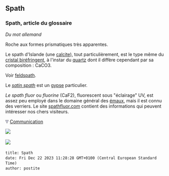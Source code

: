 ## Spath
### Spath, article du glossaire
 _Du mot allemand_

Roche aux formes prismatiques très apparentes.

Le spath d'Islande (une [calcite](calcite.html)), tout particulièrement, est le type même du [cristal biréfringent](cristal.html#birefringent), à l'instar du [quartz](quartz.html) dont il diffère cependant par sa composition : CaCO3.

Voir [feldspath](feldspath.html).

Le _[satin spath](gypse.html#satinspar)_ est un [gypse](gypse.html) particulier.

_Le spath fluor_ ou _fluorine_ (CaF2), fluorescent sous "éclairage" UV, est assez peu employé dans le domaine général des [émaux](email.html), mais il est connu des verriers. Le site [spathfluor.com](http://www.spathfluor.com/) contient des informations qui peuvent intéresser nos chers visiteurs.



![](images/flechebas.gif) [Communication](http://www.artrealite.com/annonceurs.htm) 

[![](https://cbonvin.fr/sites/regie.artrealite.com/visuels/campagne1.png)](index-2.html#20131014)

![](https://cbonvin.fr/sites/regie.artrealite.com/visuels/campagne2.png)
```
title: Spath
date: Fri Dec 22 2023 11:28:28 GMT+0100 (Central European Standard Time)
author: postite
```
